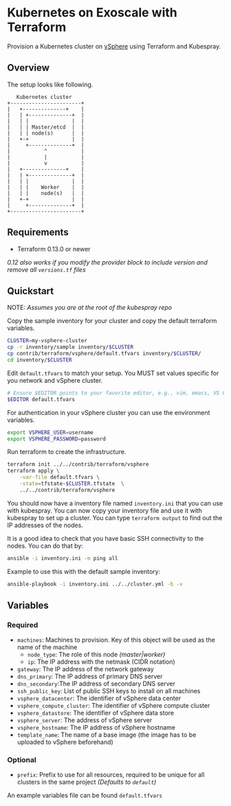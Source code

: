 # Kubernetes on Exoscale with Terraform

Provision a Kubernetes cluster on [vSphere](https://www.vmware.com/se/products/vsphere.html) using Terraform and Kubespray.

## Overview

The setup looks like following.

```text
   Kubernetes cluster
+-----------------------+
|   +--------------+    |
|   | +--------------+  |
|   | |              |  |
|   | | Master/etcd  |  |
|   | | node(s)      |  |
|   +-+              |  |
|     +--------------+  |
|           ^           |
|           |           |
|           v           |
|   +--------------+    |
|   | +--------------+  |
|   | |              |  |
|   | |    Worker    |  |
|   | |    node(s)   |  |
|   +-+              |  |
|     +--------------+  |
+-----------------------+
```

## Requirements

* Terraform 0.13.0 or newer

*0.12 also works if you modify the provider block to include version and remove all `versions.tf` files*

## Quickstart

NOTE: *Assumes you are at the root of the kubespray repo*

Copy the sample inventory for your cluster and copy the default terraform variables.

```bash
CLUSTER=my-vsphere-cluster
cp -r inventory/sample inventory/$CLUSTER
cp contrib/terraform/vsphere/default.tfvars inventory/$CLUSTER/
cd inventory/$CLUSTER
```

Edit `default.tfvars` to match your setup. You MUST set values specific for you network and vSphere cluster.

```bash
# Ensure $EDITOR points to your favorite editor, e.g., vim, emacs, VS Code, etc.
$EDITOR default.tfvars
```

For authentication in your vSphere cluster you can use the environment variables.

```bash
export VSPHERE_USER=username
export VSPHERE_PASSWORD=password
```

Run terraform to create the infrastructure.

```bash
terraform init ../../contrib/terraform/vsphere
terraform apply \
    -var-file default.tfvars \
    -state=tfstate-$CLUSTER.tfstate  \
    ../../contrib/terraform/vsphere
```

You should now have a inventory file named `inventory.ini` that you can use with kubespray.
You can now copy your inventory file and use it with kubespray to set up a cluster.
You can type `terraform output` to find out the IP addresses of the nodes.

It is a good idea to check that you have basic SSH connectivity to the nodes. You can do that by:

```bash
ansible -i inventory.ini -m ping all
```

Example to use this with the default sample inventory:

```bash
ansible-playbook -i inventory.ini ../../cluster.yml -b -v
```

## Variables

### Required

* `machines`: Machines to provision. Key of this object will be used as the name of the machine
  * `node_type`: The role of this node *(master|worker)*
  * `ip`: The IP address with the netmask (CIDR notation)
* `gateway`: The IP address of the network gateway
* `dns_primary`: The IP address of primary DNS server
* `dns_secondary`:The IP address of secondary DNS server
* `ssh_public_key`: List of public SSH keys to install on all machines
* `vsphere_datacenter`: The identifier of vSphere data center
* `vsphere_compute_cluster`: The identifier of vSphere compute cluster
* `vsphere_datastore`: The identifier of vSphere data store
* `vsphere_server`: The address of vSphere server
* `vsphere_hostname`: The IP address of vSphere hostname
* `template_name`: The name of a base image (the image has to be uploaded to vSphere beforehand)

### Optional

* `prefix`: Prefix to use for all resources, required to be unique for all clusters in the same project *(Defaults to `default`)*

An example variables file can be found `default.tfvars`
